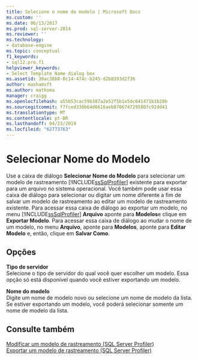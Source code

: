 ```yaml
---
title: Selecione o nome do modelo | Microsoft Docs
ms.custom: ''
ms.date: 06/13/2017
ms.prod: sql-server-2014
ms.reviewer: ''
ms.technology:
- database-engine
ms.topic: conceptual
f1_keywords:
- sql12.pro.f1
helpviewer_keywords:
- Select Template Name dialog box
ms.assetid: 30ac38b8-0c14-474c-b245-d2b8393d2f36
author: mashamsft
ms.author: mathoma
manager: craigg
ms.openlocfilehash: a55b53cac59b387a2e52f5b1e5dc641471b1b28b
ms.sourcegitcommit: f7fced330b64d6616aeb8766747295807c92dd41
ms.translationtype: MT
ms.contentlocale: pt-BR
ms.lasthandoff: 04/23/2019
ms.locfileid: "62773763"
---
```

# <a name="select-template-name"></a>Selecionar Nome do Modelo
  Use a caixa de diálogo **Selecionar Nome do Modelo** para selecionar um modelo de rastreamento [!INCLUDE[ssSqlProfiler](../includes/sssqlprofiler-md.md)] existente para exportar para um arquivo no sistema operacional. Você também pode usar essa caixa de diálogo para selecionar ou digitar um nome diferente a fim de salvar um modelo de rastreamento ao editar um modelo de rastreamento existente. Para acessar essa caixa de diálogo ao exportar um modelo, no menu [!INCLUDE[ssSqlProfiler](../includes/sssqlprofiler-md.md)] **Arquivo** aponte para **Modelos**e clique em **Exportar Modelo**. Para acessar essa caixa de diálogo ao mudar o nome de um modelo, no menu **Arquivo**, aponte para **Modelos**, aponte para **Editar Modelo** e, então, clique em **Salvar Como**.  
  
## <a name="options"></a>Opções  
 **Tipo de servidor**  
 Selecione o tipo de servidor do qual você quer escolher um modelo. Essa opção só está disponível quando você estiver exportando um modelo.  
  
 **Nome do modelo**  
 Digite um nome de modelo novo ou selecione um nome de modelo da lista. Se estiver exportando um modelo, você poderá selecionar somente um nome de modelo da lista.  
  
## <a name="see-also"></a>Consulte também  
 [Modificar um modelo de rastreamento &#40;SQL Server Profiler&#41;](modify-a-trace-template-sql-server-profiler.md)   
 [Exportar um modelo de rastreamento &#40;SQL Server Profiler&#41;](../tools/sql-server-profiler/export-a-trace-template-sql-server-profiler.md)  
  
  
